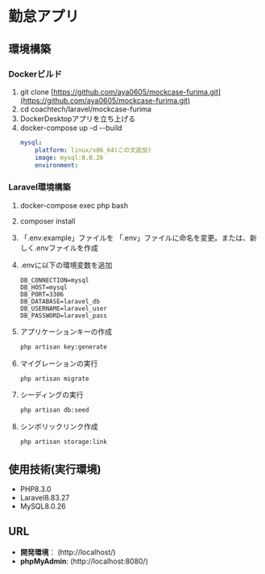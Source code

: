 # 勤怠アプリ

## 環境構築

### Dockerビルド
1.  git clone [https://github.com/aya0605/mockcase-furima.git](https://github.com/aya0605/mockcase-furima.git)
2.  cd coachtech/laravel/mockcase-furima
3.  DockerDesktopアプリを立ち上げる
4.  docker-compose up -d --build
    ```yaml
    mysql:
        platform: linux/x86_64(この文追加)
        image: mysql:8.0.26
        environment:
    ```

### Laravel環境構築
1.  docker-compose exec php bash
2.  composer install
3. 「.env.example」ファイルを 「.env」ファイルに命名を変更。または、新しく.envファイルを作成
4.  .envに以下の環境変数を追加
    ```dotenv
    DB_CONNECTION=mysql  
    DB_HOST=mysql  
    DB_PORT=3306  
    DB_DATABASE=laravel_db  
    DB_USERNAME=laravel_user  
    DB_PASSWORD=laravel_pass  
    ```


5.  アプリケーションキーの作成
    ```bash
    php artisan key:generate
    ```

6.  マイグレーションの実行
    ```bash
    php artisan migrate
    ```

7.  シーディングの実行
    ```bash
    php artisan db:seed
    ```

8.  シンボリックリンク作成
    ```bash
    php artisan storage:link
    ```

## 使用技術(実行環境)

* PHP8.3.0
* Laravel8.83.27
* MySQL8.0.26

## URL
* **開発環境**： (http://localhost/)
* **phpMyAdmin**:  (http://localhost:8080/)



